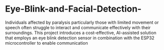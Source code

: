 # Eye-Blink-and-Facial-Detection-
Individuals affected by paralysis particularly those with limited movement or speech often struggle to interact and communicate effectively with their surroundings. This project introduces a cost-effective, AI-assisted solution that employs an eye blink detection sensor in combination with the ESP32 microcontroller to enable communication 
